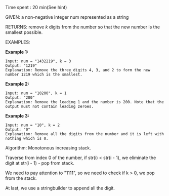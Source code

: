 Time spent :  20 min(See hint)

GIVEN: a non-negative integer num represented as a string

RETURNS:  remove *k* digits from the number so that the new number is the smallest possible.

EXAMPLES:

**Example 1:**

```
Input: num = "1432219", k = 3
Output: "1219"
Explanation: Remove the three digits 4, 3, and 2 to form the new number 1219 which is the smallest.
```

**Example 2:**

```
Input: num = "10200", k = 1
Output: "200"
Explanation: Remove the leading 1 and the number is 200. Note that the output must not contain leading zeroes.
```

**Example 3:**

```
Input: num = "10", k = 2
Output: "0"
Explanation: Remove all the digits from the number and it is left with nothing which is 0.
```

Algorithm: Monotonous increasing stack.

Traverse from index 0 of the number, if str(i) < str(i - 1), we eliminate the digit at str(i - 1) - pop from stack. 

We need to pay attention to "1111", so we need to check if k > 0, we pop from the stack.

At last, we use a stringbuilder to append all the digit.
